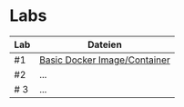 # Labs

| Lab | Dateien |
|---|---|
| #1 | [Basic Docker Image/Container](https://github.com/aheil/hhn-devops/blob/main/labs/02_container/docker_container.md) |
| #2 | ... | 
| # 3| ... |